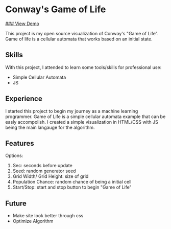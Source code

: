 # Conway's Game of Life

[### View Demo](https://hquach-cs.github.io/GameOfLife/)

This project is my open source visualization of Conway's "Game of Life". Game of life is a cellular automata that works based on an initial state. 

## Skills

With this project, I attended to learn some tools/skills for professional use:

* Simple Cellular Automata
* JS

## Experience

I started this project to begin my journey as a machine learning programmer. Game of Life is a simple cellular automata example that can be easly accompolish. I created a simple visualization in HTML/CSS with JS being the main langauge for the algorithm. 

## Features
Options:
1. Sec: seconds before update
1. Seed: random generator seed
1. Grid Width/ Grid Height: size of grid
1. Population Chance: random chance of being a initial cell
1. Start/Stop: start and stop button to begin "Game of Life"

## Future
* Make site look better through css
* Optimize Algorithm
